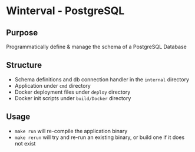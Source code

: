 # Winterval - PostgreSQL

## Purpose

Programmatically define & manage the schema of a PostgreSQL Database

## Structure

- Schema definitions and db connection handler in the `internal` directory
- Application under `cmd` directory
- Docker deployment files under `deploy` directory
- Docker init scripts under `build/Docker` directory


## Usage

- `make run` will re-compile the application binary
- `make rerun` will try and re-run an existing binary, or build one if it does not exist
